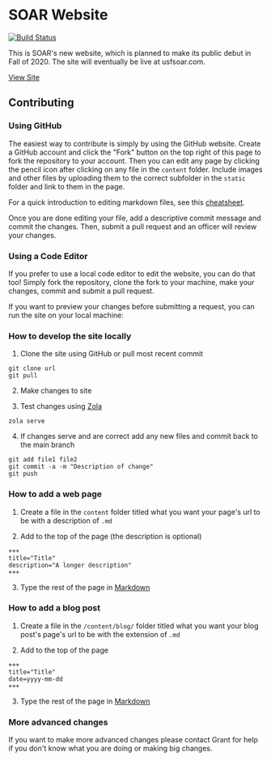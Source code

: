 # SOAR Website

[![Build Status](https://travis-ci.org/grant0417/usfsoar.github.io.svg?branch=master)](https://travis-ci.org/grant0417/usfsoar.github.io)

This is SOAR's new website, which is planned to make its public debut in Fall of 2020. The site will eventually be live at usfsoar.com.

[View Site](https://usfsoar.github.io)

## Contributing

### Using GitHub

The easiest way to contribute is simply by using the GitHub website. Create a
GitHub account and click the "Fork" button on the top right of this page to fork
the repository to your account. Then you can edit any page by clicking the
pencil icon after clicking on any file in the `content` folder. Include images
and other files by uploading them to the correct subfolder in the `static`
folder and link to them in the page.

For a quick introduction to editing markdown files, see this
[cheatsheet](https://www.markdownguide.org/cheat-sheet/).

Once you are done editing your file, add a descriptive commit message and commit
the changes. Then, submit a pull request and an officer will review your
changes.

### Using a Code Editor

If you prefer to use a local code editor to edit the website, you can do that
too! Simply fork the repository, clone the fork to your machine, make your
changes, commit and submit a pull request.

If you want to preview your changes before submitting a request, you can run the
site on your local machine:

### How to develop the site locally

1. Clone the site using GitHub or pull most recent commit

```
git clone url
git pull
```

2. Make changes to site

3. Test changes using [Zola](https://www.getzola.org/)

```
zola serve
```

4. If changes serve and are correct add any new files and commit back to the main branch

```
git add file1 file2
git commit -a -m "Description of change"
git push
```

### How to add a web page

1. Create a file in the `content` folder titled what you want your page's url to be with a description of `.md`

2. Add to the top of the page (the description is optional)

```
+++
title="Title"
description="A longer description"
+++
```

3. Type the rest of the page in [Markdown](https://github.com/adam-p/markdown-here/wiki/Markdown-Cheatsheet)

### How to add a blog post

1. Create a file in the `/content/blog/` folder titled what you want your blog post's page's url to be with the extension of `.md`

2. Add to the top of the page 

```
+++
title="Title"
date=yyyy-mm-dd
+++
```

3. Type the rest of the page in [Markdown](https://github.com/adam-p/markdown-here/wiki/Markdown-Cheatsheet)

### More advanced changes

If you want to make more advanced changes please contact Grant <grant0417> for help if you don't know what you are doing or making big changes.
